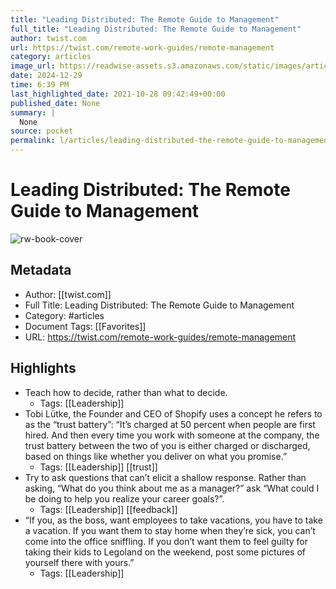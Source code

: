 ```yaml
---
title: "Leading Distributed: The Remote Guide to Management"
full_title: "Leading Distributed: The Remote Guide to Management"
author: twist.com
url: https://twist.com/remote-work-guides/remote-management
category: articles
image_url: https://readwise-assets.s3.amazonaws.com/static/images/article4.6bc1851654a0.png
date: 2024-12-29
time: 6:39 PM
last_highlighted_date: 2021-10-28 09:42:49+00:00
published_date: None
summary: |
  None
source: pocket
permalink: l/articles/leading-distributed-the-remote-guide-to-management
---
```

# Leading Distributed: The Remote Guide to Management

![rw-book-cover](https://readwise-assets.s3.amazonaws.com/static/images/article4.6bc1851654a0.png)

## Metadata
- Author: [[twist.com]]
- Full Title: Leading Distributed: The Remote Guide to Management
- Category: #articles
- Document Tags: [[Favorites]] 
- URL: https://twist.com/remote-work-guides/remote-management

## Highlights
- Teach how to decide, rather than what to decide.
    - Tags: [[Leadership]] 
- Tobi Lütke, the Founder and CEO of Shopify uses a concept he refers to as the “trust battery”:
  “It’s charged at 50 percent when people are first hired. And then every time you work with someone at the company, the trust battery between the two of you is either charged or discharged, based on things like whether you deliver on what you promise.”
    - Tags: [[Leadership]] [[trust]] 
- Try to ask questions that can’t elicit a shallow response. Rather than asking, “What do you think about me as a manager?” ask “What could I be doing to help you realize your career goals?”.
    - Tags: [[Leadership]] [[feedback]] 
- “If you, as the boss, want employees to take vacations, you have to take a vacation. If you want them to stay home when they’re sick, you can’t come into the office sniffling. If you don’t want them to feel guilty for taking their kids to Legoland on the weekend, post some pictures of yourself there with yours.”
    - Tags: [[Leadership]] 


